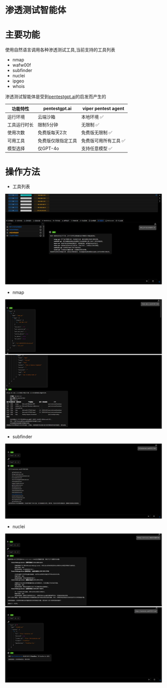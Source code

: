 # 渗透测试智能体

# 主要功能

使用自然语言调用各种渗透测试工具,当前支持的工具列表

- nmap
- wafw00f
- subfinder
- nuclei
- ipgeo
- whois

渗透测试智能体是受到[pentestgpt.ai](https://pentestgpt.ai/)的启发而产生的

| 功能特性   | pentestgpt.ai | viper pentest agent |
|--------|---------------|---------------------|
| 运行环境   | 云端沙箱          | 本地环境 ✅              |
| 工具运行时长 | 限制5分钟         | 无限制 ✅               |
| 使用次数   | 免费版每天2次       | 免费版无限制 ✅            |
| 可用工具   | 免费版仅限指定工具     | 免费版可用所有工具 ✅         |
| 模型选择   | 仅GPT-4o       | 支持任意模型 ✅            |

# 操作方法

- 工具列表

![img.png](img/AI_Agent_Session_LangGraph_Pentest/img.png)

- nmap

![img_1.png](img/AI_Agent_Session_LangGraph_Pentest/img_1.png)
![img_2.png](img/AI_Agent_Session_LangGraph_Pentest/img_2.png)

- subfinder

![img_3.png](img/AI_Agent_Session_LangGraph_Pentest/img_3.png)

- nuclei

![img_4.png](img/AI_Agent_Session_LangGraph_Pentest/img_4.png)
![img_5.png](img/AI_Agent_Session_LangGraph_Pentest/img_5.png)


